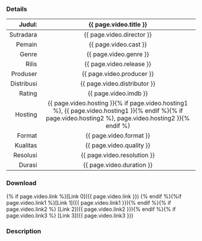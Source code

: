 ### Details


| Judul: | {{ page.video.title }} |
|---:|:---:|
| Sutradara | {{ page.video.director }} |
| Pemain | {{ page.video.cast }} |
| Genre | {{ page.video.genre }} |
| Rilis | {{ page.video.release }} |
| Produser | {{ page.video.producer }} |
| Distribusi | {{ page.video.distributor }} |
| Rating | {{ page.video.imdb }} |
| Hosting | {{ page.video.hosting }}{% if page.video.hosting1 %}, {{ page.video.hosting1 }}{% endif %}{% if page.video.hosting2 %}, page.video.hosting2 }}{% endif %} |
| Format | {{ page.video.format }} |
| Kualitas | {{ page.video.quality }} |
| Resolusi | {{ page.video.resolution }} |
| Durasi | {{ page.video.duration }} |


### Download

{% if page.video.link %}[Link 0]({{ page.video.link }}) {% endif %}{%if page.video.link1 %}[Link 1]({{ page.video.link1 }}){% endif %}{% if page.video.link2 %} [Link 2]({{ page.video.link2 }}){% endif %}{% if page.video.link3 %} [Link 3]({{ page.video.link3 }})

### Description

